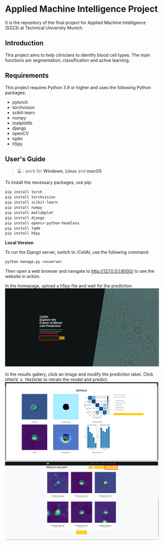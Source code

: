 # Applied Machine Intelligence Project

It is the repository of the final project for Applied Machine Intelligence (SS23) at Technical University Munich.

## Introduction
This project aims to help clinicians to identify blood cell types. The main functions are segmentation, classification and active learning.

## Requirements

This project requires Python 3.9 or higher and uses the following Python packages:

- pytorch
- torchvision
- scikit-learn
- numpy
- matplotlib
- django
- openCV
- tqdm
- h5py

## User's Guide
> :computer: : work for **Windows**, **Linux** and **macOS**
>

To install the necessary packages, use pip:

```bash
pip install torch
pip install torchvision
pip install scikit-learn
pip install numpy
pip install matlabplot
pip install django
pip install opencv-python-headless
pip install tqdm
pip install h5py
```

**Local Version**

To run the Django server, switch to /CellAI, use the following command:
```bash
python manage.py runserver
```
Then open a web browser and navigate to http://127.0.0.1:8000/ to see the website in action.


In the homepage, upload a h5py file and wait for the prediction.
![homepage](assets/homepage.png)


In the results gallery, click an image and modify the prediction label. Click `UPDATE & TRAINING` to retrain the model and predict.
![homepage](assets/details.png)
![homepage](assets/update.png)



